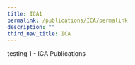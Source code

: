 ```yaml
---
title: ICA1
permalink: /publications/ICA/permalink
description: ""
third_nav_title: ICA
---
```

testing 1 - ICA Publications